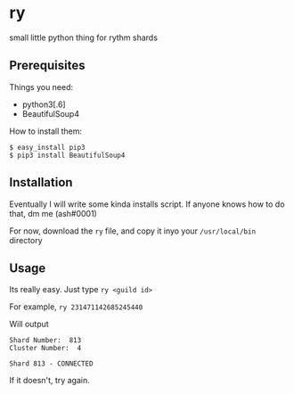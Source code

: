 # ry
small little python thing for rythm shards
## Prerequisites

Things you need:
- python3[.6]
- BeautifulSoup4

How to install them:

```
$ easy_install pip3  
$ pip3 install BeautifulSoup4
```
## Installation

Eventually I will write some kinda installs script. If anyone knows how to do that, dm me (ash#0001)

For now, download the `ry` file, and copy it inyo your `/usr/local/bin` directory

## Usage

Its really easy. Just type `ry <guild id>`

For example, `ry 231471142685245440`

Will output

```
Shard Number:  813 
Cluster Number:  4 

Shard 813 - CONNECTED
```

If it doesn't, try again.
